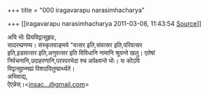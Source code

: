 +++
title = "000 iragavarapu narasimhacharya"

+++
[[iragavarapu narasimhacharya	2011-03-08, 11:43:54 [Source](https://groups.google.com/g/bvparishat/c/K0XWMCz9Rn8)]]



अयि भॊः प्रियविद्वत्सुहृदः,  
सादरम्प्रणम्य। संस्कृतवाङ्मये "वत्सर इति,संवत्सर इति,परिवत्सर  
इति,इडावत्सर इति,अनुवत्सर इति विविधानि नामानि श्रूयन्ते खलु। एतेषां  
निर्वचनानि,उदाहरणानि,परस्परभेदा श्च अपेक्ष्यन्ते भॊः। यः कॊऽपि  
विद्वत्सुह्न्मह्यं विशदयितुम्प्रार्थ्यते।  
अभिवाद्य,  
ऐएन्नेस्।\<[insac...@gmail.com]()\>  

